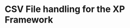 CSV File handling for the XP Framework
========================================================================
